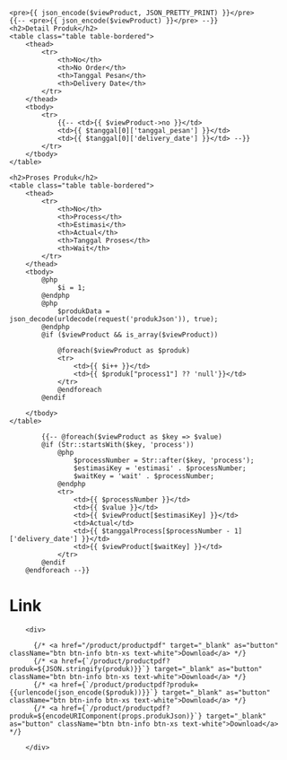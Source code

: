 <!DOCTYPE html>
<html>
<head>
    <title>Laporan PDF Produk</title>
    <link rel="stylesheet" href="https://stackpath.bootstrapcdn.com/bootstrap/4.3.1/css/bootstrap.min.css">
</head>
<body>

    <pre>{{ json_encode($viewProduct, JSON_PRETTY_PRINT) }}</pre>
    {{-- <pre>{{ json_encode($viewProduct) }}</pre> --}}
    <h2>Detail Produk</h2>
    <table class="table table-bordered">
        <thead>
            <tr>
                <th>No</th>
                <th>No Order</th>
                <th>Tanggal Pesan</th>
                <th>Delivery Date</th>
            </tr>
        </thead>
        <tbody>
            <tr>
                {{-- <td>{{ $viewProduct->no }}</td>
                <td>{{ $tanggal[0]['tanggal_pesan'] }}</td>
                <td>{{ $tanggal[0]['delivery_date'] }}</td> --}}
            </tr>
        </tbody>
    </table>

    <h2>Proses Produk</h2>
    <table class="table table-bordered">
        <thead>
            <tr>
                <th>No</th>
                <th>Process</th>
                <th>Estimasi</th>
                <th>Actual</th>
                <th>Tanggal Proses</th>
                <th>Wait</th>
            </tr>
        </thead>
        <tbody>
            @php
                $i = 1;
            @endphp
            @php
                $produkData = json_decode(urldecode(request('produkJson')), true);
            @endphp
            @if ($viewProduct && is_array($viewProduct))
                    
                @foreach($viewProduct as $produk)
                <tr>
                    <td>{{ $i++ }}</td>
                    <td>{{ $produk["process1"] ?? 'null'}}</td>
                </tr>
                @endforeach
            @endif

        </tbody>
    </table>
</body>
</html>


            {{-- @foreach($viewProduct as $key => $value)
            @if (Str::startsWith($key, 'process'))
                @php
                    $processNumber = Str::after($key, 'process');
                    $estimasiKey = 'estimasi' . $processNumber;
                    $waitKey = 'wait' . $processNumber;
                @endphp
                <tr>
                    <td>{{ $processNumber }}</td>
                    <td>{{ $value }}</td>
                    <td>{{ $viewProduct[$estimasiKey] }}</td>
                    <td>Actual</td>
                    <td>{{ $tanggalProcess[$processNumber - 1]['delivery_date'] }}</td>
                    <td>{{ $viewProduct[$waitKey] }}</td>
                </tr>
            @endif
        @endforeach --}}

# Link
        <div>
            
          {/* <a href="/product/productpdf" target="_blank" as="button" className="btn btn-info btn-xs text-white">Download</a> */}
          {/* <a href={`/product/productpdf?produk=${JSON.stringify(produk)}}`} target="_blank" as="button" className="btn btn-info btn-xs text-white">Download</a> */}
          {/* <a href={`/product/productpdf?produk={{urlencode(json_encode($produk))}}`} target="_blank" as="button" className="btn btn-info btn-xs text-white">Download</a> */}
          {/* <a href={`/product/productpdf?produk=${encodeURIComponent(props.produkJson)}`} target="_blank" as="button" className="btn btn-info btn-xs text-white">Download</a> */}

        </div>